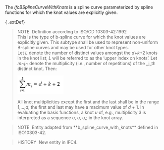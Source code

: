 The _IfcBSplineCurveWithKnots_ is a spline curve parameterized by spline functions for which the knot values are explicitly given.

{ .extDef}
> NOTE&nbsp; Definition according to ISO/CD 10303-42:1992  
> This is the type of b-spline curve for which the knot values are explicitly given. This subtype shall be used to represent non-uniform B-spline curves and may be used for other knot types.  
> Let _L_ denote the number of distinct values amongst the _d_+_k_+2 knots in the knot list; _L_ will be referred to as the &lsquo;upper index on knots&rsquo;. Let _m\~j\~_ denote the multiplicity (i.e., number of repetitions) of the _j_th distinct knot. Then:  
>   
> ![formula](../../../../../../figures/ifcbsplinecurve-math2.gif)  
>   
> All knot multiplicities except the first and the last shall be in the range 1,...,_d_; the first and last may have a maximum value of _d_ + 1. In evaluating the basis functions, a knot _u_ of, e.g., multiplicity 3 is interpreted as a sequence _u_, _u_, _u_,; in the knot array.

> NOTE&nbsp; Entity adapted from \*\*b_spline_curve_with_knots\*\* defined in ISO10303-42.

> HISTORY&nbsp; New entity in IFC4.
